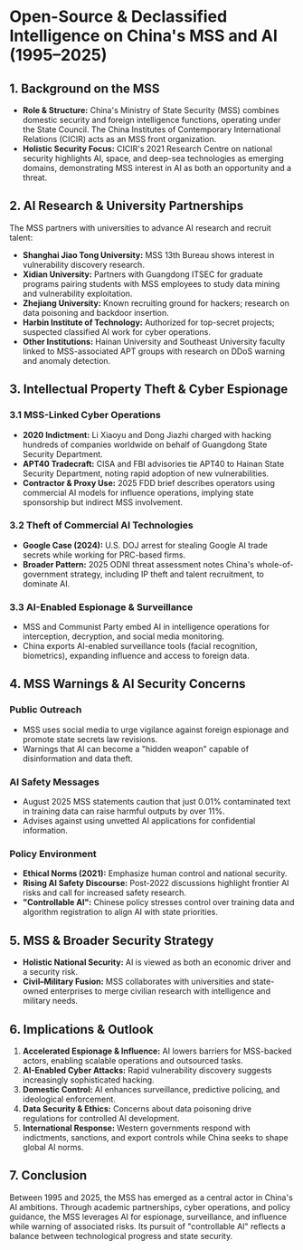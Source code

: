 # Open-Source & Declassified Intelligence on China's MSS and AI (1995–2025)

## 1. Background on the MSS
- **Role & Structure:** China's Ministry of State Security (MSS) combines domestic security and foreign intelligence functions, operating under the State Council. The China Institutes of Contemporary International Relations (CICIR) acts as an MSS front organization.
- **Holistic Security Focus:** CICIR's 2021 Research Centre on national security highlights AI, space, and deep-sea technologies as emerging domains, demonstrating MSS interest in AI as both an opportunity and a threat.

## 2. AI Research & University Partnerships
The MSS partners with universities to advance AI research and recruit talent:
- **Shanghai Jiao Tong University:** MSS 13th Bureau shows interest in vulnerability discovery research.
- **Xidian University:** Partners with Guangdong ITSEC for graduate programs pairing students with MSS employees to study data mining and vulnerability exploitation.
- **Zhejiang University:** Known recruiting ground for hackers; research on data poisoning and backdoor insertion.
- **Harbin Institute of Technology:** Authorized for top-secret projects; suspected classified AI work for cyber operations.
- **Other Institutions:** Hainan University and Southeast University faculty linked to MSS-associated APT groups with research on DDoS warning and anomaly detection.

## 3. Intellectual Property Theft & Cyber Espionage
### 3.1 MSS-Linked Cyber Operations
- **2020 Indictment:** Li Xiaoyu and Dong Jiazhi charged with hacking hundreds of companies worldwide on behalf of Guangdong State Security Department.
- **APT40 Tradecraft:** CISA and FBI advisories tie APT40 to Hainan State Security Department, noting rapid adoption of new vulnerabilities.
- **Contractor & Proxy Use:** 2025 FDD brief describes operators using commercial AI models for influence operations, implying state sponsorship but indirect MSS involvement.

### 3.2 Theft of Commercial AI Technologies
- **Google Case (2024):** U.S. DOJ arrest for stealing Google AI trade secrets while working for PRC-based firms.
- **Broader Pattern:** 2025 ODNI threat assessment notes China's whole-of-government strategy, including IP theft and talent recruitment, to dominate AI.

### 3.3 AI-Enabled Espionage & Surveillance
- MSS and Communist Party embed AI in intelligence operations for interception, decryption, and social media monitoring.
- China exports AI-enabled surveillance tools (facial recognition, biometrics), expanding influence and access to foreign data.

## 4. MSS Warnings & AI Security Concerns
### Public Outreach
- MSS uses social media to urge vigilance against foreign espionage and promote state secrets law revisions.
- Warnings that AI can become a "hidden weapon" capable of disinformation and data theft.

### AI Safety Messages
- August 2025 MSS statements caution that just 0.01% contaminated text in training data can raise harmful outputs by over 11%.
- Advises against using unvetted AI applications for confidential information.

### Policy Environment
- **Ethical Norms (2021):** Emphasize human control and national security.
- **Rising AI Safety Discourse:** Post-2022 discussions highlight frontier AI risks and call for increased safety research.
- **"Controllable AI":** Chinese policy stresses control over training data and algorithm registration to align AI with state priorities.

## 5. MSS & Broader Security Strategy
- **Holistic National Security:** AI is viewed as both an economic driver and a security risk.
- **Civil–Military Fusion:** MSS collaborates with universities and state-owned enterprises to merge civilian research with intelligence and military needs.

## 6. Implications & Outlook
1. **Accelerated Espionage & Influence:** AI lowers barriers for MSS-backed actors, enabling scalable operations and outsourced tasks.
2. **AI-Enabled Cyber Attacks:** Rapid vulnerability discovery suggests increasingly sophisticated hacking.
3. **Domestic Control:** AI enhances surveillance, predictive policing, and ideological enforcement.
4. **Data Security & Ethics:** Concerns about data poisoning drive regulations for controlled AI development.
5. **International Response:** Western governments respond with indictments, sanctions, and export controls while China seeks to shape global AI norms.

## 7. Conclusion
Between 1995 and 2025, the MSS has emerged as a central actor in China's AI ambitions. Through academic partnerships, cyber operations, and policy guidance, the MSS leverages AI for espionage, surveillance, and influence while warning of associated risks. Its pursuit of "controllable AI" reflects a balance between technological progress and state security.

